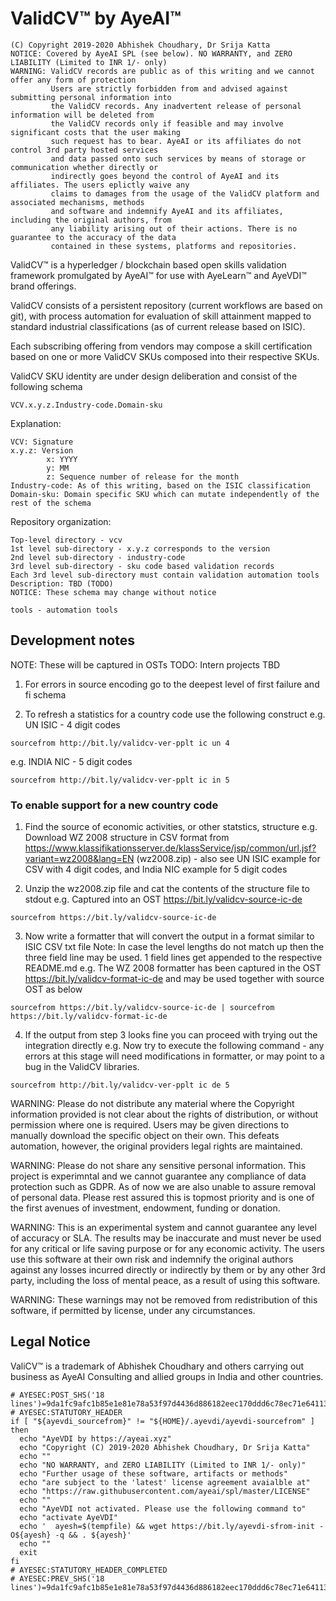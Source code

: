 # ValidCV™ by AyeAI™
```
(C) Copyright 2019-2020 Abhishek Choudhary, Dr Srija Katta
NOTICE: Covered by AyeAI SPL (see below). NO WARRANTY, and ZERO LIABILITY (Limited to INR 1/- only) 
WARNING: ValidCV records are public as of this writing and we cannot offer any form of protection
         Users are strictly forbidden from and advised against submitting personal information into
         the ValidCV records. Any inadvertent release of personal information will be deleted from
         the ValidCV records only if feasible and may involve significant costs that the user making
         such request has to bear. AyeAI or its affiliates do not control 3rd party hosted services
         and data passed onto such services by means of storage or communication whether directly or
         indirectly goes beyond the control of AyeAI and its affiliates. The users eplictly waive any
         claims to damages from the usage of the ValidCV platform and associated mechanisms, methods
         and software and indemnify AyeAI and its affiliates, including the original authors, from
         any liability arising out of their actions. There is no guarantee to the accuracy of the data
         contained in these systems, platforms and repositories.
```

ValidCV™ is a hyperledger / blockchain based open skills validation framework
promulgated by AyeAI™ for use with AyeLearn™ and AyeVDI™ brand offerings.

ValidCV consists of a persistent repository (current workflows are based on git),
with process automation for evaluation of skill attainment mapped to standard
industrial classifications (as of current release based on ISIC).

Each subscribing offering from vendors may compose a skill certification based
on one or more ValidCV SKUs composed into their respective SKUs.

ValidCV SKU identity are under design deliberation and consist of the following schema
```
VCV.x.y.z.Industry-code.Domain-sku
```
Explanation:
```
VCV: Signature
x.y.z: Version
        x: YYYY
        y: MM
        z: Sequence number of release for the month
Industry-code: As of this writing, based on the ISIC classification
Domain-sku: Domain specific SKU which can mutate independently of the rest of the schema
```
Repository organization:
```
Top-level directory - vcv
1st level sub-directory - x.y.z corresponds to the version
2nd level sub-directory - industry-code
3rd level sub-directory - sku code based validation records
Each 3rd level sub-directory must contain validation automation tools
Description: TBD (TODO)
NOTICE: These schema may change without notice

tools - automation tools
```

## Development notes
NOTE: These will be captured in OSTs
TODO: Intern projects TBD

1. For errors in source encoding go to the deepest level of first failure and fi schema

2. To refresh a statistics for a country code use the following construct
e.g. UN ISIC - 4 digit codes
```
sourcefrom http://bit.ly/validcv-ver-pplt ic un 4
```
e.g. INDIA NIC - 5 digit codes
```
sourcefrom http://bit.ly/validcv-ver-pplt ic in 5
```

### To enable support for a new country code
1. Find the source of economic activities, or other statstics, structure
e.g. Download WZ 2008 structure in CSV format from  https://www.klassifikationsserver.de/klassService/jsp/common/url.jsf?variant=wz2008&lang=EN (wz2008.zip) - also see UN ISIC example for CSV with 4 digit codes, and India NIC example for 5 digit codes

2. Unzip the wz2008.zip file and cat the contents of the structure file to stdout
e.g. Captured into an OST https://bit.ly/validcv-source-ic-de
```
sourcefrom https://bit.ly/validcv-source-ic-de
```

3. Now write a formatter that will convert the output in a format similar to ISIC CSV txt file
Note: In case the level lengths do not match up then the three field line may be used. 1 field lines
get appended to the respective README.md
e.g. The WZ 2008 formatter has been captured in the OST https://bit.ly/validcv-format-ic-de and may be used together with source OST as below
```
sourcefrom https://bit.ly/validcv-source-ic-de | sourcefrom https://bit.ly/validcv-format-ic-de
```

4. If the output from step 3 looks fine you can proceed with trying out the integration directly
e.g. Now try to execute the following command - any errors at this stage will need modifications in formatter,
or may point to a bug in the ValidCV libraries.
```
sourcefrom http://bit.ly/validcv-ver-pplt ic de 5
```

WARNING: Please do not distribute any material where the Copyright information provided is not clear about the rights of distribution, or without permission where one is required. Users may be given directions to manually download the specific object on their own. This defeats automation, however, the original providers legal rights are maintained.

WARNING: Please do not share any sensitive personal information. This project is experimntal and we cannot guarantee any compliance of data protection such as GDPR. As of now we are also unable to assure removal of personal data. Please rest assured this is topmost priority and is one of the first avenues of investment, endowment, funding or donation.

WARNING: This is an experimental system and cannot guarantee any level of accuracy or SLA. The results may be inaccurate and must never be used for any critical or life saving purpose or for any economic activity. The users use this software at their own risk and indemnify the original authors against any losses incurred directly or indirectly by them or by any other 3rd party, including the loss of mental peace, as a result of using this software.

WARNING: These warnings may not be removed from redistribution of this software, if permitted by license, under any circumstances.

## Legal Notice
ValiCV™ is a trademark of Abhishek Choudhary and others 
carrying out business as AyeAI Consulting and allied 
groups in India and other countries.

```
# AYESEC:POST_SHS('18 lines')=9da1fc9afc1b85e1e81e78a53f97d4436d886182eec170ddd6c78ec71e64113d9ade4fd1bf969ed5bbe62baed9a575d2b5e3ccdc0383c27eb7a4b6bc71965afe
# AYESEC:STATUTORY_HEADER
if [ "${ayevdi_sourcefrom}" != "${HOME}/.ayevdi/ayevdi-sourcefrom" ]
then
  echo "AyeVDI by https://ayeai.xyz"
  echo "Copyright (C) 2019-2020 Abhishek Choudhary, Dr Srija Katta"
  echo ""
  echo "NO WARRANTY, and ZERO LIABILITY (Limited to INR 1/- only)"
  echo "Further usage of these software, artifacts or methods"
  echo "are subject to the 'latest' license agreement avaialble at"
  echo "https://raw.githubusercontent.com/ayeai/spl/master/LICENSE"
  echo ""
  echo "AyeVDI not activated. Please use the following command to"
  echo "activate AyeVDI"
  echo '  ayesh=$(tempfile) && wget https://bit.ly/ayevdi-sfrom-init -O${ayesh} -q && . ${ayesh}'
  echo ""
  exit
fi
# AYESEC:STATUTORY_HEADER_COMPLETED
# AYESEC:PREV_SHS('18 lines')=9da1fc9afc1b85e1e81e78a53f97d4436d886182eec170ddd6c78ec71e64113d9ade4fd1bf969ed5bbe62baed9a575d2b5e3ccdc0383c27eb7a4b6bc71965afe
```
